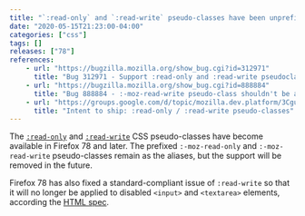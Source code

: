 ```yaml
---
title: "`:read-only` and `:read-write` pseudo-classes have been unprefixed"
date: "2020-05-15T21:23:00-04:00"
categories: ["css"]
tags: []
releases: ["78"]
references:
    - url: "https://bugzilla.mozilla.org/show_bug.cgi?id=312971"
      title: "Bug 312971 - Support :read-only and :read-write pseudoclasses (unprefix)"
    - url: "https://bugzilla.mozilla.org/show_bug.cgi?id=888884"
      title: "Bug 888884 - :-moz-read-write pseudo-class shouldn't be applied on <input type=text disabled> and <textarea disabled>"
    - url: "https://groups.google.com/d/topic/mozilla.dev.platform/3CguC7Mp3yQ/discussion"
      title: "Intent to ship: :read-only / :read-write pseudo-classes"
---
```

The [`:read-only`](https://developer.mozilla.org/docs/Web/CSS/:read-only) and [`:read-write`](https://developer.mozilla.org/docs/Web/CSS/:read-write) CSS pseudo-classes have become available in Firefox 78 and later. The prefixed `:-moz-read-only` and `:-moz-read-write` pseudo-classes remain as the aliases, but the support will be removed in the future.

Firefox 78 has also fixed a standard-compliant issue of `:read-write` so that it will no longer be applied to disabled `<input>` and `<textarea>` elements, according the [HTML spec](https://html.spec.whatwg.org/#selector-read-write).
